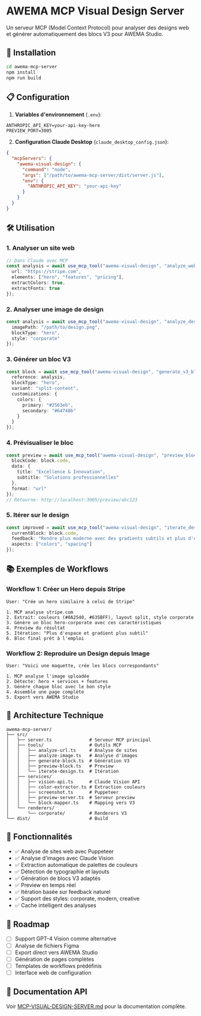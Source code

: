 # AWEMA MCP Visual Design Server

Un serveur MCP (Model Context Protocol) pour analyser des designs web et générer automatiquement des blocs V3 pour AWEMA Studio.

## 🚀 Installation

```bash
cd awema-mcp-server
npm install
npm run build
```

## 📋 Configuration

1. **Variables d'environnement** (`.env`):
```env
ANTHROPIC_API_KEY=your-api-key-here
PREVIEW_PORT=3005
```

2. **Configuration Claude Desktop** (`claude_desktop_config.json`):
```json
{
  "mcpServers": {
    "awema-visual-design": {
      "command": "node",
      "args": ["/path/to/awema-mcp-server/dist/server.js"],
      "env": {
        "ANTHROPIC_API_KEY": "your-api-key"
      }
    }
  }
}
```

## 🛠️ Utilisation

### 1. Analyser un site web

```typescript
// Dans Claude avec MCP
const analysis = await use_mcp_tool("awema-visual-design", "analyze_website", {
  url: "https://stripe.com",
  elements: ["hero", "features", "pricing"],
  extractColors: true,
  extractFonts: true
});
```

### 2. Analyser une image de design

```typescript
const analysis = await use_mcp_tool("awema-visual-design", "analyze_design_image", {
  imagePath: "/path/to/design.png",
  blockType: "hero",
  style: "corporate"
});
```

### 3. Générer un bloc V3

```typescript
const block = await use_mcp_tool("awema-visual-design", "generate_v3_block", {
  reference: analysis,
  blockType: "hero",
  variant: "split-content",
  customizations: {
    colors: {
      primary: "#2563eb",
      secondary: "#64748b"
    }
  }
});
```

### 4. Prévisualiser le bloc

```typescript
const preview = await use_mcp_tool("awema-visual-design", "preview_block", {
  blockCode: block.code,
  data: {
    title: "Excellence & Innovation",
    subtitle: "Solutions professionnelles"
  },
  format: "url"
});
// Retourne: http://localhost:3005/preview/abc123
```

### 5. Itérer sur le design

```typescript
const improved = await use_mcp_tool("awema-visual-design", "iterate_design", {
  currentBlock: block.code,
  feedback: "Rendre plus moderne avec des gradients subtils et plus d'espace",
  aspects: ["colors", "spacing"]
});
```

## 📚 Exemples de Workflows

### Workflow 1: Créer un Hero depuis Stripe

```
User: "Crée un hero similaire à celui de Stripe"

1. MCP analyse stripe.com
2. Extrait: couleurs (#0A2540, #635BFF), layout split, style corporate
3. Génère un bloc hero-corporate avec ces caractéristiques
4. Preview du résultat
5. Itération: "Plus d'espace et gradient plus subtil"
6. Bloc final prêt à l'emploi
```

### Workflow 2: Reproduire un Design depuis Image

```
User: "Voici une maquette, crée les blocs correspondants"

1. MCP analyse l'image uploadée
2. Détecte: hero + services + features
3. Génère chaque bloc avec le bon style
4. Assemble une page complète
5. Export vers AWEMA Studio
```

## 🔧 Architecture Technique

```
awema-mcp-server/
├── src/
│   ├── server.ts              # Serveur MCP principal
│   ├── tools/                 # Outils MCP
│   │   ├── analyze-url.ts     # Analyse de sites
│   │   ├── analyze-image.ts   # Analyse d'images
│   │   ├── generate-block.ts  # Génération V3
│   │   ├── preview-block.ts   # Preview
│   │   └── iterate-design.ts  # Itération
│   ├── services/             
│   │   ├── vision-api.ts      # Claude Vision API
│   │   ├── color-extractor.ts # Extraction couleurs
│   │   ├── screenshot.ts      # Puppeteer
│   │   ├── preview-server.ts  # Serveur preview
│   │   └── block-mapper.ts    # Mapping vers V3
│   └── renderers/            
│       └── corporate/         # Renderers V3
└── dist/                      # Build
```

## 🎯 Fonctionnalités

- ✅ Analyse de sites web avec Puppeteer
- ✅ Analyse d'images avec Claude Vision
- ✅ Extraction automatique de palettes de couleurs
- ✅ Détection de typographie et layouts
- ✅ Génération de blocs V3 adaptés
- ✅ Preview en temps réel
- ✅ Itération basée sur feedback naturel
- ✅ Support des styles: corporate, modern, creative
- ✅ Cache intelligent des analyses

## 🚧 Roadmap

- [ ] Support GPT-4 Vision comme alternative
- [ ] Analyse de fichiers Figma
- [ ] Export direct vers AWEMA Studio
- [ ] Génération de pages complètes
- [ ] Templates de workflows prédéfinis
- [ ] Interface web de configuration

## 📖 Documentation API

Voir [MCP-VISUAL-DESIGN-SERVER.md](../docs/MCP-VISUAL-DESIGN-SERVER.md) pour la documentation complète.